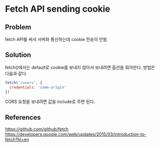 # Fetch API sending cookie
## Problem
fetch API를 써서 서버와 통신하는데 cookie 전송이 안됨
## Solution
fetch()에서는 default로 cookie를 보내지 않아서 보내려면 옵션을 줘야한다. 방법은 다음과 같다.
```javascript
fetch('/users', {
  credentials: 'same-origin'
})
```
CORS 요청을 보내려면 값을 include로 주면 된다.
## References
<https://github.com/github/fetch>
<https://developers.google.com/web/updates/2015/03/introduction-to-fetch?hl=en>